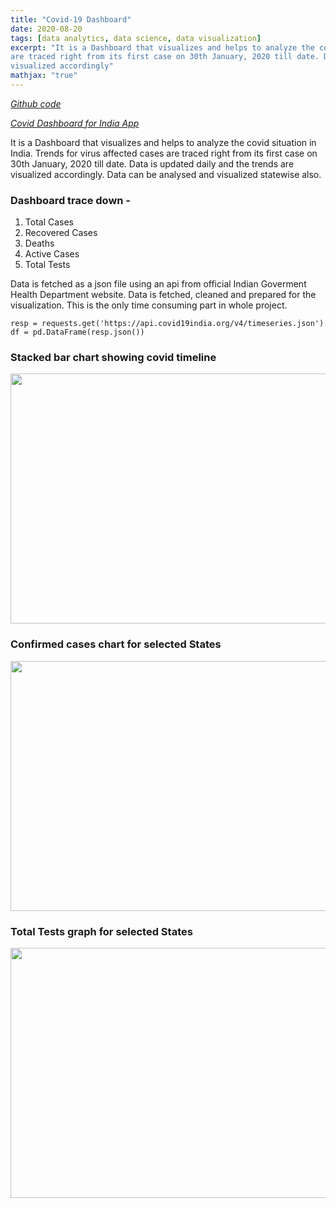 ```yaml
---
title: "Covid-19 Dashboard"
date: 2020-08-20
tags: [data analytics, data science, data visualization] 
excerpt: "It is a Dashboard that visualizes and helps to analyze the covid situation in India. Trends for virus affected cases 
are traced right from its first case on 30th January, 2020 till date. Data is updated daily and the trends are 
visualized accordingly"
mathjax: "true"
---
```


*[Github code](https://github.com/koshalnirwan/covid_dashboard)*

*[Covid Dashboard for India App](https://covid--dashboard-india.herokuapp.com/)*

It is a Dashboard that visualizes and helps to analyze the covid situation in India. Trends for virus affected cases 
are traced right from its first case on 30th January, 2020 till date. Data is updated daily and the trends are 
visualized accordingly. Data can be analysed and visualized statewise also. 

### Dashboard trace down -
1. Total Cases
2. Recovered Cases
3. Deaths 
4. Active Cases
5. Total Tests

Data is fetched as a json file using an api from official Indian Goverment Health Department website. Data is fetched, 
cleaned and prepared for the visualization. This is the only time consuming part in whole project.

```
resp = requests.get('https://api.covid19india.org/v4/timeseries.json')
df = pd.DataFrame(resp.json())
```

### Stacked bar chart showing covid timeline 

<img src="https://koshalnirwan.github.io/koshal07/images/covid/bar.JPG" width=600 height=400>

### Confirmed cases chart for selected States

<img src="https://koshalnirwan.github.io/koshal07/images/covid/confirm.JPG" width=600 height=400>

### Total Tests graph for selected States

<img src="https://koshalnirwan.github.io/koshal07/images/covid/test.JPG" width=600 height=400>
